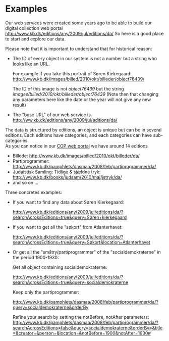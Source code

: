 # Examples

Our web services were created some years ago to be able to build our digital collection web portal http://www.kb.dk/editions/any/2009/jul/editions/da/
So here is a good place to start and explore our data.

Please note that it is important to understand that for historical reason:

 * The ID of every object in our system is not a number but a string who looks like an URL. 

    For example if you take this portrait of Søren Kiekegaard: 
http://www.kb.dk/images/billed/2010/okt/billeder/object76439/

    The ID of this image is not *object76439* but the string  *images/billed/2010/okt/billeder/object76439*
(Note then that changing any parameters here like the date or the year will not give any new result)

 * The "base URL" of our web service is http://ww.kb.dk/editions/any/2009/jul/editions/da/
 

The data is structured by editions, an object is unique but can be in several editions.
Each editions have categories, and each categories can have sub-categories.   
As you can notice in our [COP web portal](http://www.kb.dk/editions/any/2009/jul/editions/da/) we have around 14 editions 
 * Billede: http://www.kb.dk/images/billed/2010/okt/billeder/da/
 * Partiprogrammer: http://www.kb.dk/pamphlets/dasmaa/2008/feb/partiprogrammer/da/
 * Judaistisk Samling: Tidlige & sjældne tryk: http://www.kb.dk/books/judsam/2010/maj/jstryk/da/
 * and so on ...


Three concretes examples:

+ If you want to find any data about Søren Kierkegaard:
  
  http://www.kb.dk/editions/any/2009/jul/editions/da/?searchAcrossEditions=true&query=Søren+kierkegaard
  
+ If you want to get all the "søkort" from Atlanterhavet:

  http://www.kb.dk/editions/any/2009/jul/editions/da/?searchAcrossEditions=true&query=Søkort&location=Atlanterhavet 

+ Or get all the "småtry/partiprogrammer" of the "socialdemokraterne" in the period 1900-1930:

  Get all object containing socialdemokraterne:
  
  http://www.kb.dk/editions/any/2009/jul/editions/da/?searchAcrossEditions=true&query=socialdemokraterne
  
  Keep only the partiprogrammer:
  
  http://www.kb.dk/pamphlets/dasmaa/2008/feb/partiprogrammer/da/?query=socialdemokraterne&orderBy
  
  Refine your search by setting the notBefore, notAfter parameters:
  http://www.kb.dk/pamphlets/dasmaa/2008/feb/partiprogrammer/da/?searchAcrossEditions=false&query=socialdemokraterne&orderBy=&title=&creator=&person=&location=&notBefore=1900&notAfter=1930#